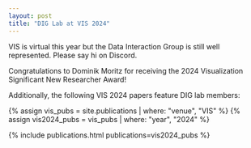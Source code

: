 ```yaml
---
layout: post
title: "DIG Lab at VIS 2024"
---
```


VIS is virtual this year but the Data Interaction Group is still well represented. Please say hi on Discord.

Congratulations to Dominik Moritz for receiving the 2024 Visualization Significant New Researcher Award!

Additionally, the following VIS 2024 papers feature DIG lab members:

{% assign vis_pubs = site.publications | where: "venue", "VIS" %}
{% assign vis2024_pubs = vis_pubs | where: "year", "2024" %}

{% include publications.html publications=vis2024_pubs %}
